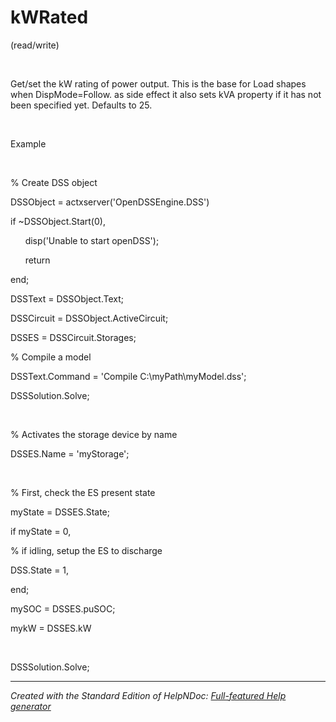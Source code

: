 # kWRated

(read/write)

&nbsp;

Get/set the kW rating of power output. This is the base for Load shapes when DispMode=Follow. as side effect it also sets kVA property if it has not been specified yet. Defaults to 25.

&nbsp;

Example

&nbsp;

% Create DSS object

DSSObject = actxserver('OpenDSSEngine.DSS')

if ~DSSObject.Start(0),

&nbsp; &nbsp; &nbsp; disp('Unable to start openDSS');

&nbsp; &nbsp; &nbsp; return

end;

DSSText = DSSObject.Text;

DSSCircuit = DSSObject.ActiveCircuit;

DSSES = DSSCircuit.Storages;

% Compile a model &nbsp; &nbsp; &nbsp; &nbsp;

DSSText.Command = 'Compile C:\\myPath\\myModel.dss';

DSSSolution.Solve;

&nbsp;

% Activates the storage device by name

DSSES.Name = 'myStorage';

&nbsp;

% First, check the ES present state

myState = DSSES.State;

if myState = 0,

% if idling, setup the ES to discharge

DSS.State = 1,

end;

mySOC = DSSES.puSOC;

mykW = DSSES.kW

&nbsp;

DSSSolution.Solve;

***
_Created with the Standard Edition of HelpNDoc: [Full-featured Help generator](<https://www.helpndoc.com/feature-tour>)_

